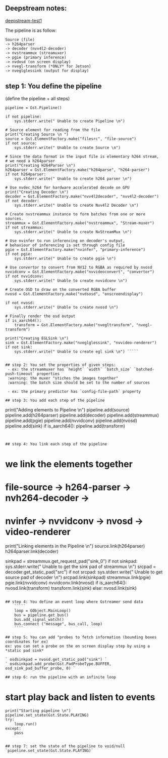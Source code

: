 ## Deepstream notes: 

[deepstream-test1](https://github.com/NVIDIA-AI-IOT/deepstream_python_apps/blob/master/apps/deepstream-test1/deepstream_test_1.py)

The pipeline is as follow:
````
Source (file) 
-> h264parser 
-> decoder (nvv4l2-decoder) 
-> nvstreammux (streamuxer) 
-> pgie (primary inference) 
-> nvdosd (on screen display)
-> nvegl-transform (*ONLY* for Jetson)
-> nveglglessink (output for display)
````


## step 1: You define the pipeline
(define the pipeline + all steps)

````` print("Creating Pipeline \n ")
pipeline = Gst.Pipeline()

if not pipeline:
    sys.stderr.write(" Unable to create Pipeline \n")

# Source element for reading from the file
print("Creating Source \n ")
source = Gst.ElementFactory.make("filesrc", "file-source")
if not source:
    sys.stderr.write(" Unable to create Source \n")

# Since the data format in the input file is elementary h264 stream,
# we need a h264parser
print("Creating H264Parser \n")
h264parser = Gst.ElementFactory.make("h264parse", "h264-parser")
if not h264parser:
    sys.stderr.write(" Unable to create h264 parser \n")

# Use nvdec_h264 for hardware accelerated decode on GPU
print("Creating Decoder \n")
decoder = Gst.ElementFactory.make("nvv4l2decoder", "nvv4l2-decoder")
if not decoder:
    sys.stderr.write(" Unable to create Nvv4l2 Decoder \n")

# Create nvstreammux instance to form batches from one or more sources.
streammux = Gst.ElementFactory.make("nvstreammux", "Stream-muxer")
if not streammux:
    sys.stderr.write(" Unable to create NvStreamMux \n")

# Use nvinfer to run inferencing on decoder's output,
# behaviour of inferencing is set through config file
pgie = Gst.ElementFactory.make("nvinfer", "primary-inference")
if not pgie:
    sys.stderr.write(" Unable to create pgie \n")

# Use convertor to convert from NV12 to RGBA as required by nvosd
nvvidconv = Gst.ElementFactory.make("nvvideoconvert", "convertor")
if not nvvidconv:
    sys.stderr.write(" Unable to create nvvidconv \n")

# Create OSD to draw on the converted RGBA buffer
nvosd = Gst.ElementFactory.make("nvdsosd", "onscreendisplay")

if not nvosd:
    sys.stderr.write(" Unable to create nvosd \n")

# Finally render the osd output
if is_aarch64():
    transform = Gst.ElementFactory.make("nvegltransform", "nvegl-transform")

print("Creating EGLSink \n")
sink = Gst.ElementFactory.make("nveglglessink", "nvvideo-renderer")
if not sink:
    sys.stderr.write(" Unable to create egl sink \n") `````


## step 2: You set the properties of given steps:
 - ex: the streammuxer has `height` `width` `batch_size` `batched-push-timeout` properties
 :warning: the muxer "stiches the images together"
 :warning: the batch size should be set to the number of sources
 
 - ex: the primary predictor has `config-file-path` property
 
## step 3: You add each step of the pipeline

`````
print("Adding elements to Pipeline \n")
 pipeline.add(source)
 pipeline.add(h264parser)
 pipeline.add(decoder)
 pipeline.add(streammux)
 pipeline.add(pgie)
 pipeline.add(nvvidconv)
 pipeline.add(nvosd)
 pipeline.add(sink)
 if is_aarch64():
     pipeline.add(transform)
`````


## step 4: You link each step of the pipeline 

`````
# we link the elements together
# file-source -> h264-parser -> nvh264-decoder ->
# nvinfer -> nvvidconv -> nvosd -> video-renderer
print("Linking elements in the Pipeline \n")
source.link(h264parser)
h264parser.link(decoder)

sinkpad = streammux.get_request_pad("sink_0")
if not sinkpad:
    sys.stderr.write(" Unable to get the sink pad of streammux \n")
srcpad = decoder.get_static_pad("src")
if not srcpad:
    sys.stderr.write(" Unable to get source pad of decoder \n")
srcpad.link(sinkpad)
streammux.link(pgie)
pgie.link(nvvidconv)
nvvidconv.link(nvosd)
if is_aarch64():
    nvosd.link(transform)
    transform.link(sink)
else:
    nvosd.link(sink)
`````

## step 4: You define an event loop where Gstreamer send data
    `````
    loop = GObject.MainLoop()
    bus = pipeline.get_bus()
    bus.add_signal_watch()
    bus.connect ("message", bus_call, loop)
    ````
    
## step 5: You can add "probes to fetch information (bounding boxes coordinates for ex)
ex: you can set a probe on the on screen display step by using a *static pad sink*

` osdsinkpad = nvosd.get_static_pad("sink") `
` osdsinkpad.add_probe(Gst.PadProbeType.BUFFER, osd_sink_pad_buffer_probe, 0) `

## step 6: run the pipeline with an infinite loop
`````

 # start play back and listen to events
    print("Starting pipeline \n")
    pipeline.set_state(Gst.State.PLAYING)
    try:
        loop.run()
    except:
        pass

`````

## step 7: set the state of the pipeline to void/null
`pipeline.set_state(Gst.State.PLAYING)`
 
